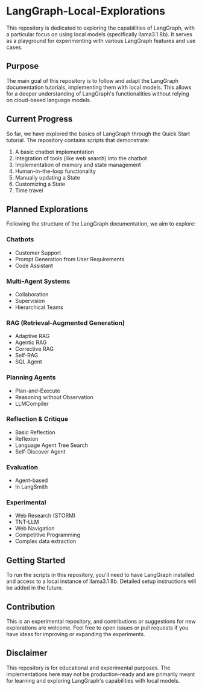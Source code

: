# LangGraph-Local-Explorations

This repository is dedicated to exploring the capabilities of LangGraph, with a particular focus on using local models (specifically llama3.1 8b). It serves as a playground for experimenting with various LangGraph features and use cases.

## Purpose

The main goal of this repository is to follow and adapt the LangGraph documentation tutorials, implementing them with local models. This allows for a deeper understanding of LangGraph's functionalities without relying on cloud-based language models.

## Current Progress

So far, we have explored the basics of LangGraph through the Quick Start tutorial. The repository contains scripts that demonstrate:

1. A basic chatbot implementation
2. Integration of tools (like web search) into the chatbot
3. Implementation of memory and state management
4. Human-in-the-loop functionality
5. Manually updating a State
6. Customizing a State
7. Time travel

## Planned Explorations

Following the structure of the LangGraph documentation, we aim to explore:

### Chatbots
- Customer Support
- Prompt Generation from User Requirements
- Code Assistant

### Multi-Agent Systems
- Collaboration
- Supervision
- Hierarchical Teams

### RAG (Retrieval-Augmented Generation)
- Adaptive RAG
- Agentic RAG
- Corrective RAG
- Self-RAG
- SQL Agent

### Planning Agents
- Plan-and-Execute
- Reasoning without Observation
- LLMCompiler

### Reflection & Critique
- Basic Reflection
- Reflexion
- Language Agent Tree Search
- Self-Discover Agent

### Evaluation
- Agent-based
- In LangSmith

### Experimental
- Web Research (STORM)
- TNT-LLM
- Web Navigation
- Competitive Programming
- Complex data extraction

## Getting Started

To run the scripts in this repository, you'll need to have LangGraph installed and access to a local instance of llama3.1 8b. Detailed setup instructions will be added in the future.

## Contribution

This is an experimental repository, and contributions or suggestions for new explorations are welcome. Feel free to open issues or pull requests if you have ideas for improving or expanding the experiments.

## Disclaimer

This repository is for educational and experimental purposes. The implementations here may not be production-ready and are primarily meant for learning and exploring LangGraph's capabilities with local models.